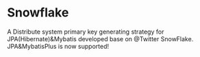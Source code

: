 # Snowflake
A Distribute system primary key generating strategy for JPA(Hibernate)&amp;Mybatis developed base on @Twitter SnowFlake.
JPA&MybatisPlus is now supported!